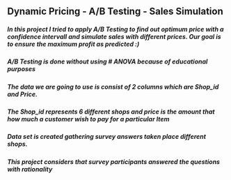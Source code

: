 ## Dynamic Pricing - A/B Testing - Sales Simulation
##### In this project I tried to apply A/B Testing to find out optimum price with a confidence intervall and simulate sales with different prices. Our goal is to ensure the maximum profit as predicted :)
##### A/B Testing is done without using # ANOVA because of educational purposes
##### The data we are going to use is consist of 2 columns which are Shop_id and Price.
##### The Shop_id represents 6 different shops and price is the amount that how much a customer wish to pay for a particular Item
##### Data set is created gathering survey answers taken place different shops.
##### This project considers that survey participants answered the questions with rationality
